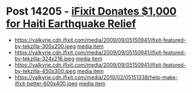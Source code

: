 # Post 14205 - [iFixit Donates $1,000 for Haiti Earthquake Relief](https://www.ifixit.com/News/14205/ifixit-donates-1000-for-haiti-earthquake-relief)

- https://valkyrie.cdn.ifixit.com/media/2009/09/05150941/ifixit-featured-by-tekzilla-300x200.jpeg [media item](media-28625.md)
- https://valkyrie.cdn.ifixit.com/media/2009/09/05150941/ifixit-featured-by-tekzilla-324x216.jpeg [media item](media-28625.md)
- https://valkyrie.cdn.ifixit.com/media/2009/09/05150941/ifixit-featured-by-tekzilla-450x300.jpeg [media item](media-28625.md)
- https://valkyrie.cdn.ifixit.com/media/2010/02/05151338/help-make-ifixit-better-600x400.jpeg [media item](media-28578.md)